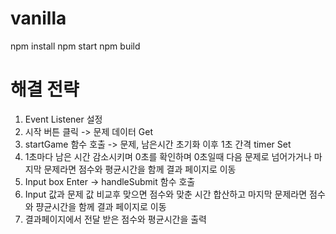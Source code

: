 # vanilla

npm install
npm start
npm build

# 해결 전략

1. Event Listener 설정
2. 시작 버튼 클릭 -> 문제 데이터 Get
3. startGame 함수 호출 -> 문제, 남은시간 초기화 이후 1초 간격 timer Set
4. 1초마다 남은 시간 감소시키며 0초를 확인하며 0초일때 다음 문제로 넘어가거나 마지막 문제라면 점수와 평균시간을 함께 결과 페이지로 이동
5. Input box Enter -> handleSubmit 함수 호출
6. Input 값과 문제 값 비교후 맞으면 점수와 맞춘 시간 합산하고 마지막 문제라면 점수와 퍙균시간을 함께 결과 페이지로 이동
7. 결과페이지에서 전달 받은 점수와 평균시간을 출력
